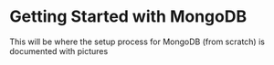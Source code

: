 # Getting Started with MongoDB

This will be where the setup process for MongoDB (from scratch) is documented with pictures
